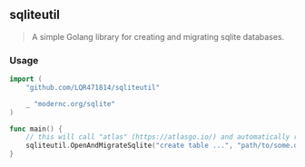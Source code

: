 ## sqliteutil

> A simple Golang library for creating and migrating sqlite databases.

### Usage

```go
import (
	"github.com/LQR471814/sqliteutil"

	_ "modernc.org/sqlite"
)

func main() {
	// this will call "atlas" (https://atlasgo.io/) and automatically run migrations on the database
	sqliteutil.OpenAndMigrateSqlite("create table ...", "path/to/some.db")
}
```

